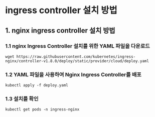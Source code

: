 ingress controller 설치 방법
===
## 1. nginx ingress controller 설치 방법
### 1.1 nginx Ingress Controller 설치를 위한 YAML 파일을 다운로드
    wget https://raw.githubusercontent.com/kubernetes/ingress-nginx/controller-v1.8.0/deploy/static/provider/cloud/deploy.yaml
 
### 1.2 YAML 파일을 사용하여 Nginx Ingress Controller를 배포
    kubectl apply -f deploy.yaml
 
### 1.3 설치를 확인
    kubectl get pods -n ingress-nginx